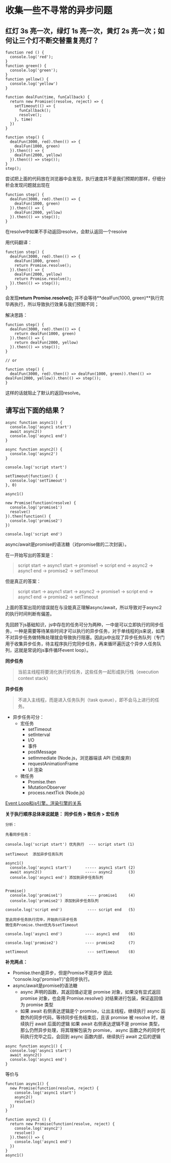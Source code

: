 
# 收集一些不寻常的异步问题

## 红灯 3s 亮一次，绿灯 1s 亮一次，黄灯 2s 亮一次；如何让三个灯不断交替重复亮灯？

```
function red () {
  console.log('red');
}
function green() {
  console.log('green');
}
function yellow() {
  console.log('yellow')
}

function dealFun(time, funCallback) {
  return new Promise((resolve, reject) => {
    setTimeout(() => {
      funCallback();
      resolve();
    }, time)
  }) 
}

function step() {
  dealFun(3000, red).then(() => {
    dealFun(1000, green)
  }).then(() => {
    dealFun(2000, yellow)
  }).then(() => step());
}
step();
```

尝试把上面的代码放在浏览器中会发现，执行速度并不是我们预期的那样，仔细分析会发现问题就出现在

```
function step() {
  dealFun(3000, red).then(() => {
    dealFun(1000, green)
  }).then(() => {
    dealFun(2000, yellow)
  }).then(() => step());
}
```
在resolve中如果不手动返回resolve，会默认返回一个resoive

用代码翻译：

```
function step() {
  dealFun(3000, red).then(() => {
    dealFun(1000, green)
    return Promise.resolve();
  }).then(() => {
    dealFun(2000, yellow)
    return Promise.resolve();
  }).then(() => step());
}
```

会发现**return Promise.resolve();** 并不会等待**dealFun(1000, green)**执行完毕再执行，所以导致执行效果与我们预期不同；

解决思路： 

```
function step() {
  dealFun(3000, red).then(() => {
    return dealFun(1000, green)
  }).then(() => {
    return dealFun(2000, yellow)
  }).then(() => step());
}

// or 

function step() {
  dealFun(3000, red).then(() => dealFun(1000, green)).then(() => dealFun(2000, yellow)).then(() => step());
}
```

这样的话就阻止了默认的返回resolve。

## 请写出下面的结果？

```
async function async1() {
  console.log('async1 start')
  await async2()
  console.log('async1 end')
}

async function async2() {
  console.log('async2')
}

console.log('script start')

setTimeout(function() {
  console.log('setTimeout') 
}, 0)  

async1()

new Promise(function(resolve) {
  console.log('promise1')
  resolve()
}).then(function() {
  console.log('promise2')
})

console.log('script end')
```
async/await是promise的语法糖（对promise做的二次封装）。

在一开始写出的答案是：
> script start -> async1 start -> promise1 -> script end  -> async2 -> async1 end -> promise2 -> setTimeout

但是真正的答案： 
> script start -> async1 start -> async2 -> promise1 -> script end -> async1 end -> promise2 -> setTimeout

上面的答案出现的错误就在与没能真正理解async/await，所以导致对于async2的执行时间判断有偏差。

先回顾下js基础知识，js中存在的任务可分为两种，一中是可以立即执行的同步任务，一种是需要等待某些时间才可以执行的异步任务，对于单线程的js来说，如果不对异步任务做特殊处理就会导致执行阻塞。因此js中出现了异步任务队列（专门用于收集异步任务，待主程序执行完同步任务，再来循环遍历这个异步人任务队列，这就是常说的js事件循环event loop）。

**同步任务**

> 当前主线程将要消化执行的任务，这些任务一起形成执行栈（execution context stack）

**异步任务**

> 不进入主线程，而是进入任务队列（task queue），即不会马上进行的任务。

- 异步任务可分： 
  - 宏任务
    - setTimeout
    - setInterval
    - I/O
    - 事件
    - postMessage
    - setImmediate (Node.js，浏览器端该 API 已经废弃)
    - requestAnimationFrame
    - UI 渲染
  - 微任务 
    - Promise.then
    - MutationObserver
    - process.nextTick (Node.js)

[Event Loop和js引擎，渲染引擎的关系](https://mp.weixin.qq.com/s/g_-blGV4CVF5EogYZaPMzQ)

**关于执行顺序总体来说就是： 同步任务 >  微任务 > 宏任务**

```
分析： 

先看同步任务： 

console.log('script start') 优先执行  --- script start (1)

setTimeout  添加异步任务队列

async1()
  console.log('async1 start')      ----- async1 start (2)
  await async2()                   ----- async2       (3)
  console.log('async1 end') 添加到异步任务队列


Promise() 
  console.log('promise1')           ---- promise1     (4)
  console.log('promise2') 添加到异步任务队列

console.log('script end')           ---- script end   (5)

至此同步任务执行完毕，开始执行异步任务
微任务Promise.then优先与setTimeout

console.log('async1 end')          ---- async1 end    (6)

console.log('promise2')            ---- promise2      (7)

setTimeout                          --- setTimeout    (8)
```

**补充两点：** 

- Promise.then是异步，但是Promise不是异步 因此 “console.log('promise1')“会同步执行。
- async/await是promise的语法糖
  - async 声明的函数，其返回值必定是 promise 对象，如果没有显式返回 promise 对象，也会用 Promise.resolve() 对结果进行包装，保证返回值为 promise 类型
  - 如果 await 右侧表达逻辑是个 promise，让出主线程，继续执行 async 函数外的同步代码，等待同步任务结束后，且该 promise 被 resolve 时，继续执行 await 后面的逻辑
如果 await 右侧表达逻辑不是 promise 类型，那么仍然异步处理，将其理解包装为 promise， async 函数之外的同步代码执行完毕之后，会回到 async 函数内部，继续执行 await 之后的逻辑

```
async function async1() {
  console.log('async1 start')
  await async2()
  console.log('async1 end')
}
```
等价与
```
function async1() {
  new Promise(function(resolve, reject) {
    console.log('async1 start')
    async2()
    resolve()
  })
}

function async2 () {
  return new Promise(function(resolve, reject) {
    console.log('async2')
    resolve()
  }).then(() => {
    console.log('async1 end')
  })
}
async1()
```